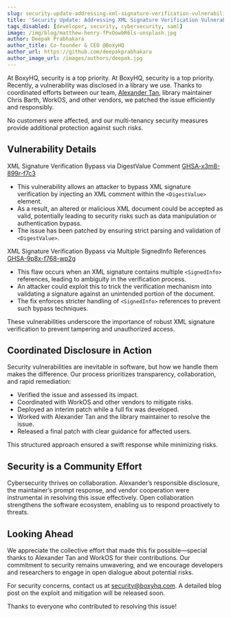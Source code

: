 ```yaml
---
slug: security-update-addressing-xml-signature-verification-vulnerabilities
title: 'Security Update: Addressing XML Signature Verification Vulnerabilities'
tags_disabled: [developer, security, cybersecurity, saml]
image: /img/blog/matthew-henry-fPxOowbR6ls-unsplash.jpg
author: Deepak Prabhakara
author_title: Co-founder & CEO @BoxyHQ
author_url: https://github.com/deepakprabhakara
author_image_url: /images/authors/deepak.jpg
---
```


At BoxyHQ, security is a top priority. At BoxyHQ, security is a top priority. Recently, a vulnerability was disclosed in a library we use. Thanks to coordinated efforts between our team, [Alexander Tan](https://hackerone.com/ahacker1), library maintainer Chris Barth, WorkOS, and other vendors, we patched the issue efficiently and responsibly.

No customers were affected, and our multi-tenancy security measures provide additional protection against such risks.

## Vulnerability Details

XML Signature Verification Bypass via DigestValue Comment [GHSA-x3m8-899r-f7c3](https://github.com/node-saml/xml-crypto/security/advisories/GHSA-x3m8-899r-f7c3)

- This vulnerability allows an attacker to bypass XML signature verification by injecting an XML comment within the `<DigestValue>` element.
- As a result, an altered or malicious XML document could be accepted as valid, potentially leading to security risks such as data manipulation or authentication bypass.
- The issue has been patched by ensuring strict parsing and validation of `<DigestValue>`.

XML Signature Verification Bypass via Multiple SignedInfo References [GHSA-9p8x-f768-wp2g](https://github.com/node-saml/xml-crypto/security/advisories/GHSA-9p8x-f768-wp2g)

- This flaw occurs when an XML signature contains multiple `<SignedInfo>` references, leading to ambiguity in the verification process.
- An attacker could exploit this to trick the verification mechanism into validating a signature against an unintended portion of the document.
- The fix enforces stricter handling of `<SignedInfo>` references to prevent such bypass techniques.

These vulnerabilities underscore the importance of robust XML signature verification to prevent tampering and unauthorized access.

## Coordinated Disclosure in Action

Security vulnerabilities are inevitable in software, but how we handle them makes the difference. Our process prioritizes transparency, collaboration, and rapid remediation:

- Verified the issue and assessed its impact.
- Coordinated with WorkOS and other vendors to mitigate risks.
- Deployed an interim patch while a full fix was developed.
- Worked with Alexander Tan and the library maintainer to resolve the issue.
- Released a final patch with clear guidance for affected users.

This structured approach ensured a swift response while minimizing risks.

## Security is a Community Effort

Cybersecurity thrives on collaboration. Alexander’s responsible disclosure, the maintainer’s prompt response, and vendor cooperation were instrumental in resolving this issue effectively. Open collaboration strengthens the software ecosystem, enabling us to respond proactively to threats.

## Looking Ahead

We appreciate the collective effort that made this fix possible—special thanks to Alexander Tan and WorkOS for their contributions. Our commitment to security remains unwavering, and we encourage developers and researchers to engage in open dialogue about potential risks.

For security concerns, contact us at security@boxyhq.com. A detailed blog post on the exploit and mitigation will be released soon.

Thanks to everyone who contributed to resolving this issue!
